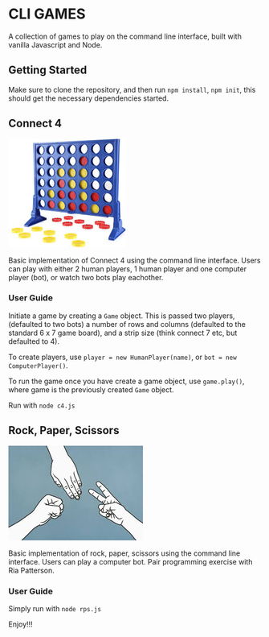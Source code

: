 # CLI GAMES

A collection of games to play on the command line interface, built with vanilla Javascript and Node.

## Getting Started

Make sure to clone the repository, and then run `npm install`, `npm init`, this should get the necessary dependencies started.
## Connect 4

![Connect4 image](./assets/con4.jpeg)

Basic implementation of Connect 4 using the command line interface. Users can play with either 2 human players, 1 human player and one computer player (bot), or watch two bots play eachother.

### User Guide

Initiate a game by creating a `Game` object. This is passed two players, (defaulted to two bots) a number of rows and columns (defaulted to the standard 6 x 7 game board), and a strip size (think connect 7 etc, but defaulted to 4).

To create players, use `player = new HumanPlayer(name)`, or `bot = new ComputerPlayer()`.

To run the game once you have create a game object, use `game.play()`, where game is the previously created `Game` object.

Run with `node c4.js`

## Rock, Paper, Scissors

![Rock, Paper, Scissors](./assets/rps.jpeg)

Basic implementation of rock, paper, scissors using the command line interface. Users can play a computer bot. Pair programming exercise with Ria Patterson.

### User Guide

Simply run with `node rps.js`

Enjoy!!!

